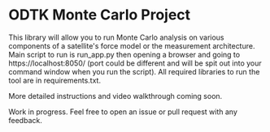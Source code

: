 # ODTK Monte Carlo Project

This library will allow you to run Monte Carlo analysis on various components of a satellite's force model or the measurement architecture. Main script to run is run_app.py then opening a browser and going to https://localhost:8050/ (port could be different and will be spit out into your command window when you run the script). All required libraries to run the tool are in requirements.txt.

More detailed instructions and video walkthrough coming soon.

Work in progress. Feel free to open an issue or pull request with any feedback.
